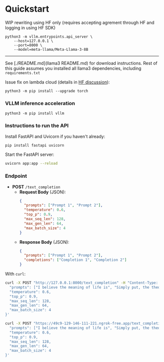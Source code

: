 # Quickstart


WIP rewriting using HF only
(requires accepting agrement through HF and logging in using HF SDK)

```
python3 -m vllm.entrypoints.api_server \
    --host=127.0.0.1 \
    --port=8000 \
    --model=meta-llama/Meta-Llama-3-8B
```




---

See [./README.md](llama3 README.md) for download instructions.
Rest of this guide assumes you installed all llama3 dependencies, including `requirements.txt`


Issue fix on lambda cloud (details in [HF discussion](https://huggingface.co/meta-llama/Meta-Llama-3-8B/discussions/34)):
```
python3 -m pip install --upgrade torch 
```

### VLLM inference acceleration

```
python3 -m pip install vllm
```


### Instructions to run the API

Install FastAPI and Uvicorn if you haven't already:
```bash
pip install fastapi uvicorn
```

Start the FastAPI server:
```bash
uvicorn app:app --reload
```

### Endpoint
- **POST** `/text_completion`
  - **Request Body** (JSON):
    ```json
    {
      "prompts": ["Prompt 1", "Prompt 2"],
      "temperature": 0.6,
      "top_p": 0.9,
      "max_seq_len": 128,
      "max_gen_len": 64,
      "max_batch_size": 4
    }
    ```
  - **Response Body** (JSON):
    ```json
    {
      "prompts": ["Prompt 1", "Prompt 2"],
      "completions": ["Completion 1", "Completion 2"]
    }
    ```

With `curl`:

```bash
curl -X POST "http://127.0.0.1:8000/text_completion" -H "Content-Type: application/json" -d '{
  "prompts": ["I believe the meaning of life is", "Simply put, the theory of relativity states that"],
  "temperature": 0.6,
  "top_p": 0.9,
  "max_seq_len": 128,
  "max_gen_len": 64,
  "max_batch_size": 4
}'
```


```bash
curl -X POST "https://49c9-129-146-111-221.ngrok-free.app/text_completion" -H "Content-Type: application/json" -d '{
  "prompts": ["I believe the meaning of life is", "Simply put, the theory of relativity states that"],
  "temperature": 0.6,
  "top_p": 0.9,
  "max_seq_len": 128,
  "max_gen_len": 64,
  "max_batch_size": 4
}'
```

